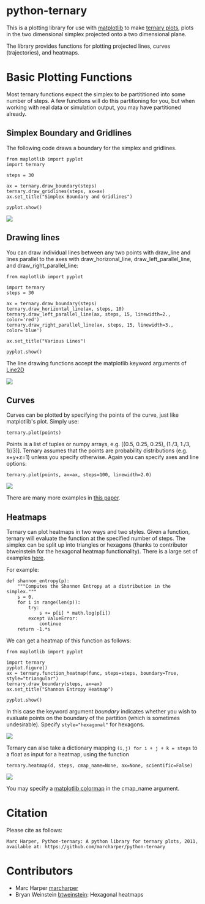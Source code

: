 # python-ternary

This is a plotting library for use with [matplotlib](http://matplotlib.org/index.html) to make [ternary plots](http://en.wikipedia.org/wiki/Ternary_plot),
plots in the two dimensional simplex projected onto a two dimensional plane.

The library provides functions for plotting projected lines, curves (trajectories), and heatmaps.

# Basic Plotting Functions

Most ternary functions expect the simplex to be partititioned into some number of steps. A few functions will do this partitioning for you, but when working with real data or simulation output, you may have partitioned already.

## Simplex Boundary and Gridlines

The following code draws a boundary for the simplex and gridlines.

```
from maplotlib import pyplot
import ternary

steps = 30

ax = ternary.draw_boundary(steps)
ternary.draw_gridlines(steps, ax=ax)
ax.set_title("Simplex Boundary and Gridlines")

pyplot.show()
```

![](https://camo.githubusercontent.com/7892a5bc0c1d4023d02e3d9dfe616b9667a77d65/687474703a2f2f692e696d6775722e636f6d2f647074723655412e6a7067)

## Drawing lines

You can draw individual lines between any two points with draw_line and lines parallel to the axes with draw_horizonal_line, draw_left_parallel_line, and draw_right_parallel_line:

```
from maplotlib import pyplot

import ternary
steps = 30

ax = ternary.draw_boundary(steps)
ternary.draw_horizontal_line(ax, steps, 10)
ternary.draw_left_parallel_line(ax, steps, 15, linewidth=2., color='red')
ternary.draw_right_parallel_line(ax, steps, 15, linewidth=3., color='blue')

ax.set_title("Various Lines")

pyplot.show()
```

The line drawing functions accept the matplotlib keyword arguments of [Line2D](http://matplotlib.org/api/lines_api.html)

![](https://camo.githubusercontent.com/1723ffcaa3c843b74b802ba0c0e5a9e8535ea8a7/687474703a2f2f692e696d6775722e636f6d2f49426b454646332e6a7067)

## Curves

Curves can be plotted by specifying the points of the curve, just like matplotlib's plot. Simply use:

```
ternary.plot(points)
```

Points is a list of tuples or numpy arrays, e.g. [(0.5, 0.25, 0.25), (1./3, 1./3, 1//3)]. Ternary assumes that the points are probability distributions (e.g. x+y+z=1) unless you specify otherwise. Again you can specify axes and line options:

```
ternary.plot(points, ax=ax, steps=100, linewidth=2.0)
```

![](https://camo.githubusercontent.com/023639b15fbdf421df2462bc5eed646c326be152/687474703a2f2f692e696d6775722e636f6d2f687753524439372e6a7067)

There are many more examples in [this paper](http://arxiv.org/abs/1210.5539).

## Heatmaps

Ternary can plot heatmaps in two ways and two styles. Given a function, ternary will evaluate the function at the specified number of steps. The simplex can be split up into triangles or hexagons (thanks to contributor btweinstein for the hexagonal heatmap functionality). There is a large set of examples [here](http://people.mbi.ucla.edu/marcharper/stationary_stable/3x3/incentive.html).

For example:

```
def shannon_entropy(p):
    """Computes the Shannon Entropy at a distribution in the simplex."""
    s = 0.
    for i in range(len(p)):
        try:
            s += p[i] * math.log(p[i])
        except ValueError:
            continue
    return -1.*s
```

We can get a heatmap of this function as follows:

```
from maplotlib import pyplot

import ternary
pyplot.figure()
ax = ternary.function_heatmap(func, steps=steps, boundary=True, style="triangular")
ternary.draw_boundary(steps, ax=ax)
ax.set_title("Shannon Entropy Heatmap")

pyplot.show()
```

In this case the keyword argument *boundary* indicates whether you wish to evaluate points on the boundary of the partition (which is sometimes undesirable). Specify `style="hexagonal"` for hexagons.

![](https://camo.githubusercontent.com/c8727b30461d45b860cb49bfde4f48e0f76526ff/687474703a2f2f692e696d6775722e636f6d2f6b586d317075462e6a7067)

Ternary can also take a dictionary mapping `(i,j) for i + j + k = steps` to a float as input for a heatmap, using the function

```
ternary.heatmap(d, steps, cmap_name=None, ax=None, scientific=False)
```

![](https://camo.githubusercontent.com/30fb63ec53deb0fda2c892c0732a97620699500b/687474703a2f2f692e696d6775722e636f6d2f64555a6b3355302e6a7067)

[](https://camo.githubusercontent.com/b66c280914cb4a38130b83a3eb4311f94274aefb/687474703a2f2f692e696d6775722e636f6d2f6935516a5147542e6a7067)


You may specify a [matplotlib colormap](http://matplotlib.org/examples/color/colormaps_reference.html) in the cmap_name argument.


# Citation

Please cite as follows:

```
Marc Harper, Python-ternary: A python library for ternary plots, 2011, available at: https://github.com/marcharper/python-ternary
```

# Contributors

- Marc Harper [marcharper](https://github.com/marcharper)
- Bryan Weinstein [btweinstein](https://github.com/btweinstein): Hexagonal heatmaps

